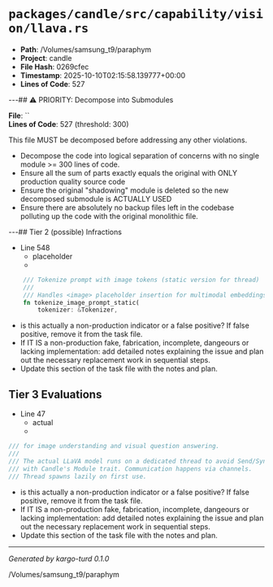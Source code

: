 # `packages/candle/src/capability/vision/llava.rs`

- **Path**: /Volumes/samsung_t9/paraphym
- **Project**: candle
- **File Hash**: 0269cfec  
- **Timestamp**: 2025-10-10T02:15:58.139777+00:00  
- **Lines of Code**: 527

---## ⚠️ PRIORITY: Decompose into Submodules

**File**: ``  
**Lines of Code**: 527 (threshold: 300)

This file MUST be decomposed before addressing any other violations.

- Decompose the code into logical separation of concerns with no single module >= 300 lines of code. 
- Ensure all the sum of parts exactly equals the original with ONLY production quality source code
- Ensure the original "shadowing" module is deleted so the new decomposed submodule is ACTUALLY USED
- Ensure there are absolutely no backup files left in the codebase polluting up the code with the original monolithic file.

---## Tier 2 (possible) Infractions 


- Line 548
  - placeholder
  - 

```rust
    /// Tokenize prompt with image tokens (static version for thread)
    ///
    /// Handles <image> placeholder insertion for multimodal embeddings
    fn tokenize_image_prompt_static(
        tokenizer: &Tokenizer,
```

- is this actually a non-production indicator or a false positive? If false positive, remove it from the task file.
- If IT IS a non-production fake, fabrication, incomplete, dangeours or lacking implementation: add detailed notes explaining the issue and plan out the necessary replacement work in sequential steps. 
- Update this section of the task file with the notes and plan.

## Tier 3 Evaluations


- Line 47
  - actual
  - 

```rust
/// for image understanding and visual question answering.
///
/// The actual LLaVA model runs on a dedicated thread to avoid Send/Sync issues
/// with Candle's Module trait. Communication happens via channels.
/// Thread spawns lazily on first use.
```

- is this actually a non-production indicator or a false positive? If false positive, remove it from the task file.
- If IT IS a non-production fake, fabrication, incomplete, dangeours or lacking implementation: add detailed notes explaining the issue and plan out the necessary replacement work in sequential steps. 
- Update this section of the task file with the notes and plan.

---

*Generated by kargo-turd 0.1.0*

/Volumes/samsung_t9/paraphym